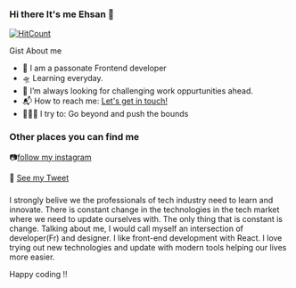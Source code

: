 ### Hi there It's me Ehsan 👋

[![HitCount](http://hits.dwyl.com/ehsanmavaei/ehsanmavaei.svg)](http://hits.dwyl.com/ehsanmavaei/ehsanmavaei)

Gist About me

- 🎤 I am a passonate Frontend developer
- 🛸 Learning everyday.
- 🌋 I’m always looking for challenging work oppurtunities ahead.
- 📬 How to reach me: <a href="ehsanmavaei@gmail.com">Let's get in touch!</a>
- 🧗🏾‍♀️ I try to: Go beyond and push the bounds
 

### Other places you can find me 

📷[follow my instagram](https://www.instagram.com/ehsancode/)

🐤 [See my Tweet](https://twitter.com/ehsanmavaei)

###

I strongly belive we the professionals of tech industry need to learn and innovate. There is constant change in the technologies in the tech market where we need to update ourselves with. The only thing that is constant is change. Talking about me, I would call myself an intersection of developer(Fr) and designer. I like front-end development with React. I love trying out new technologies and update with modern tools helping our lives more easier.

Happy coding !!

